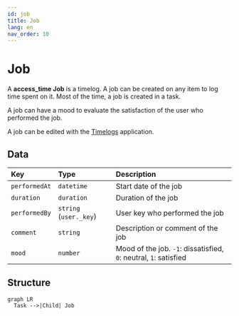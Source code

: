 ```yaml
---
id: job
title: Job
lang: en
nav_order: 10
---
```


# Job

A **<span class="aq-icon outline">access_time</span> Job** is a timelog. A job can be created on any item to log time spent on it. Most of the time, a job is created in a task.

A job can have a mood to evaluate the satisfaction of the user who performed the job.

A job can be edited with the [Timelogs](../applications/timelogs.md) application.

## Data

| Key | Type | Description |
| :--- | :---- | :----------- |
| `performedAt` | `datetime` | Start date of the job |
| `duration` | `duration` | Duration of the job |
| `performedBy` | `string` (`user._key`) | User key who performed the job |
| `comment` | `string` | Description or comment of the job |
| `mood` | `number` | Mood of the job. `-1`: dissatisfied, `0`: neutral, `1`: satisfied |

## Structure

```mermaid
graph LR
  Task -->|Child| Job
```